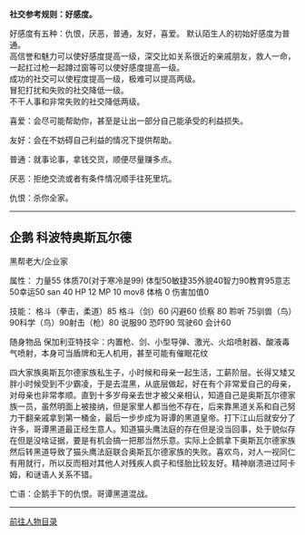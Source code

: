 
**社交参考规则：好感度。**

好感度有五种：仇恨，厌恶，普通，友好，喜爱。
默认陌生人的初始好感度为普通。  
高信誉和魅力可以使好感度提高一级，深交比如关系很近的亲戚朋友，救人一命，一起扛过枪一起蹲过窗等可以使好感度提高一级。  
成功的社交可以使程度提高一级，极难可以提高两级。  
冒犯打扰和失败的社交降低一级。  
不干人事和非常失败的社交降低两级。  

喜爱：会尽可能帮助你，甚至是让出一部分自己能承受的利益损失。

友好：会在不妨碍自己利益的情况下提供帮助。

普通：就事论事，拿钱交货，顺便尽量赚多点。

厌恶：拒绝交流或者有条件情况顺手往死里坑。

仇恨：杀你全家。

---
## 企鹅 科波特奥斯瓦尔德 

黑帮老大/企业家

属性：
力量55 体质70(对于寒冷是99) 体型50敏捷35外貌40智力90教育95意志50幸运50 san 40 HP 12 MP 10 mov8 体格 0 伤害加值0

技能：
格斗（拳击，柔道）85 格斗（剑）60 闪避60 侦察 80 聆听 75驯兽（鸟）90科学（鸟）90射击（枪）80 说服90 恐吓90 驾驶60 会计60 

随身物品
保加利亚特技伞：内置枪、剑、小型导弹、激光、火焰喷射器、酸液毒气喷射，本身可当盾牌和无人机用，甚至可能有催眠花纹

四大家族奥斯瓦尔德家族私生子，小时候和母亲一起生活，工薪阶层。长得又矮又胖小时候受到不少霸凌，于是去混黑，从底层做起，好在有个非常爱自己的母亲，对母亲也非常孝顺。直到十多岁母亲去世才被父亲相认，知道自己是奥斯瓦尔德家族一员，虽然明面上被接纳，但是家里人都当他不存在，后来靠黑道关系和自己努力干翻亲戚拿到第一桶金，最后一步步成为哥谭的黑道皇帝。打下江山后就安分了许多，哥谭黑道最正经生意人。知道猫头鹰法庭的存在但是没当回事，处于貌似存在但是没啥证据，要是有机会搞一把那当然乐意。实际上企鹅拿下奥斯瓦尔德家族然后转黑道导致了猫头鹰法庭联合奥斯瓦尔德家族的失败。喜欢鸟，对人一视同仁有用就行，所以反而相对其他人对残疾人疯子和怪胎比较友好。精神崩溃进过阿卡姆，和谜语人关系不错。

亡语：企鹅手下的仇恨。哥谭黑道混战。


---

[前往人物目录](../人物目录.md)